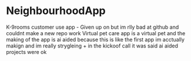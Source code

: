# NeighbourhoodApp
K-9rooms customer use app - Given up on but im rlly bad at github and couldnt make a new repo work
Virtual pet care app is a virtual pet and the making of the app is ai aided because this is like the first app im acctually makign and im really strygleing + in the kickoof call it was said ai aided projects were ok 
